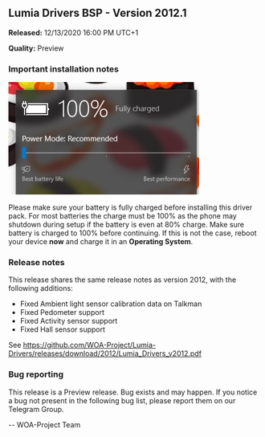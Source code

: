 ## Lumia Drivers BSP - Version 2012.1
**Released:** 12/13/2020 16:00 PM UTC+1

**Quality:** Preview

### Important installation notes

![Battery](battery.png)

Please make sure your battery is fully charged before installing this driver pack. For most batteries the charge must be 100% as the phone may shutdown during setup if the battery is even at 80% charge.
Make sure battery is charged to 100% before continuing. If this is not the case, reboot your device **now** and charge it in an **Operating System**.

### Release notes

This release shares the same release notes as version 2012, with the following additions:

- Fixed Ambient light sensor calibration data on Talkman
- Fixed Pedometer support
- Fixed Activity sensor support
- Fixed Hall sensor support

See https://github.com/WOA-Project/Lumia-Drivers/releases/download/2012/Lumia_Drivers_v2012.pdf

### Bug reporting

This release is a Preview release. Bug exists and may happen. If you notice a bug not present in the following bug list, please report them on our Telegram Group.

-- WOA-Project Team